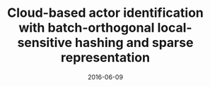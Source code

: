---
title: "Cloud-based actor identification with batch-orthogonal local-sensitive hashing and sparse representation"
authors:
- Gao Guangyu
- Liu Chi Harold
- Chen Min
- Guo Song
- Leung Kin K
date: "2016-06-09"
doi: ""

# Publication type.
# 1 = Conference paper; 2 = Journal article;
# 3 = Preprint Paper; 4 = Report; 5 = Book; 6 = Book section;
# 7 = Thesis; 8 = Patent
publication_types: ["2"]

# Publication name and optional abbreviated publication name.
publication: "*IEEE Transactions on Multimedia*"
publication_short: "TMM (CCF-B)"

url_pdf: http://www.ece.ubc.ca/~minchen/min_paper/2016/2016-IEEE-TMM-3-Harold-Zz.pdf
# url_code: ''
# url_dataset: ''
# url_poster: ''
# url_project: ''
# url_slides: ''
# url_video: ''

---